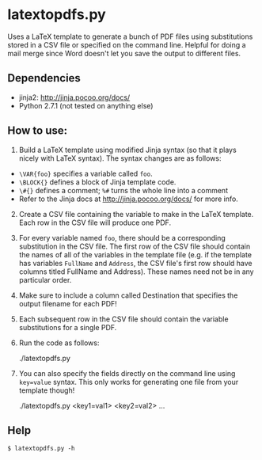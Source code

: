latextopdfs.py
===

Uses a LaTeX template to generate a bunch of PDF files using substitutions
stored in a CSV file or specified on the command line. Helpful for doing a mail
merge since Word doesn't let you save the output to different files.

## Dependencies
- jinja2: http://jinja.pocoo.org/docs/ 
- Python 2.7.1 (not tested on anything else)

## How to use:

1. Build a LaTeX template using modified Jinja syntax (so that it
plays nicely with LaTeX syntax). The syntax changes are as follows:

* `\VAR{foo}` specifies a variable called `foo`.
* `\BLOCK{}` defines a block of Jinja template code.
* `\#{}` defines a comment; `%#` turns the whole line into a comment
* Refer to the Jinja docs at http://jinja.pocoo.org/docs/ for more info.

2. Create a CSV file containing the variable to make in the LaTeX template.
Each row in the CSV file will produce one PDF.

3. For every variable named `foo`, there should be a corresponding substitution
in the CSV file. The first row of the CSV file should contain the names of all
of the variables in the template file (e.g. if the template has variables
`FullName` and `Address`, the CSV file's first row should have columns titled
FullName and Address). These names need not be in any particular order.

4. Make sure to include a column called Destination that specifies the output
filename for each PDF!

5. Each subsequent row in the CSV file should contain the variable
substitutions for a single PDF.

6. Run the code as follows:

	./latextopdfs.py <template-file> <substitutions-file>

6. You can also specify the fields directly on the command line using
`key=value` syntax. This only works for generating one file from your template
though!

	./latextopdfs.py <template-file> <key1=val1> <key2=val2> ...

## Help

	$ latextopdfs.py -h
